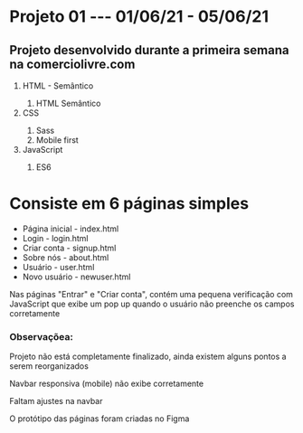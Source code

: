 # Projeto 01 --- 01/06/21 - 05/06/21

<h2> Projeto desenvolvido durante a primeira semana na <b>comerciolivre.com</b> </h2>

<ol> 
<li> HTML - Semântico </li>
  <ol> 
  <li>HTML Semântico</li>
  </ol>
<li> CSS </li>
  <ol>
  <li>Sass</li>
  <li> Mobile first</li>
  </ol>
<li> JavaScript </li>
  <ol> 
  <li> ES6 </li>
  </ol>
  
</ol>

<h1> Consiste em 6 páginas simples</h1>

<ul>
<li> Página inicial - index.html </li>
<li> Login - login.html </li>
<li> Criar conta - signup.html</li>
<li> Sobre nós - about.html</li>
<li> Usuário - user.html </li>
<li> Novo usuário - newuser.html</li>
</ul>

<p> Nas páginas "Entrar" e "Criar conta", contém uma pequena verificação com JavaScript que exibe um pop up quando o usuário não preenche os campos corretamente</p>

<h3> Observaçõea: </h3>

<p> Projeto não está completamente finalizado, ainda existem alguns pontos a serem reorganizados</p>
<p> Navbar responsiva (mobile) não exibe corretamente </p>
<p> Faltam ajustes na navbar</p>
<p> O protótipo das páginas foram criadas no Figma</p>
